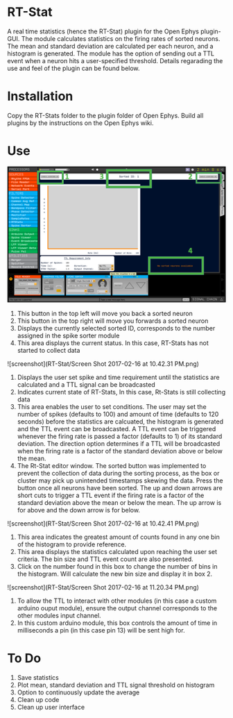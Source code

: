 # RT-Stat

A real time statistics (hence the RT-Stat) plugin for the Open Ephys plugin-GUI. The module calculates statistics on the firing rates of sorted neurons. The mean and standard deviation are calculated per each neuron, and a histogram is generated. The module has the option of sending out a TTL event when a neuron hits a user-specified threshold. Details regarading the use and feel of the plugin can be found below.

# Installation

Copy the RT-Stats folder to the plugin folder of Open Ephys. Build all plugins by the instructions on the Open Ephys wiki. 

# Use

![screenshot](https://github.com/Claybarn/RT-Stat/blob/master/Screen%20Shot%202017-02-16%20at%2010.42.20%20PM.png)

1. This button in the top left will move you back a sorted neuron
2. This button in the top right will move you forwards a sorted neuron
3. Displays the currently selected sorted ID, corresponds to the number assigned in the spike sorter module
4. This area displays the current status. In this case, RT-Stats has not started to collect data

![screenshot](RT-Stat/Screen Shot 2017-02-16 at 10.42.31 PM.png)

1. Displays the user set spike and time requirement until the statistics are calculated and a TTL signal can be broadcasted
2. Indicates current state of RT-Stats, In this case, Rt-Stats is still collecting data
3. This area enables the user to set conditions. The user may set the number of spikes (defaults to 100) and amount of time (defaults to 120 seconds) before the statistics are calcuated, the histogram is generated and the TTL event can be broadcasted. A TTL event can be triggered whenever the firing rate is passed a factor (defaults to 1) of its standard deviation. The direction option determines if a TTL will be broadcasted when the firing rate is a factor of the standard deviation above or below the mean.  
4. The Rt-Stat editor window. The sorted button was implemented to prevent the collection of data during the sorting process, as the box or cluster may pick up unintended timestamps skewing the data. Press the button once all neurons have been sorted. The up and down arrows are short cuts to trigger a TTL event if the firing rate is a factor of the standard deviation above the mean or below the mean. The up arrow is for above and the down arrow is for below. 

![screenshot](RT-Stat/Screen Shot 2017-02-16 at 10.42.41 PM.png)

1. This area indicates the greatest amount of counts found in any one bin of the histogram to provide reference. 
2. This area displays the statistics calculated upon reaching the user set criteria. The bin size and TTL event count are also presented.
3. Click on the number found in this box to change the number of bins in the histogram. Will calculate the new bin size and display it in box 2.

![screenshot](RT-Stat/Screen Shot 2017-02-16 at 11.20.34 PM.png)

1. To allow the TTL to interact with other modules (in this case a custom arduino ouput module), ensure the output channel corresponds to the other modules input channel. 
2. In this custom arduino module, this box controls the amount of time in milliseconds a pin (in this case pin 13) will be sent high for.

# To Do
1. Save statistics
2. Plot mean, standard deviation and TTL signal threshold on histogram
3. Option to continuously update the average 
4. Clean up code
5. Clean up user interface




